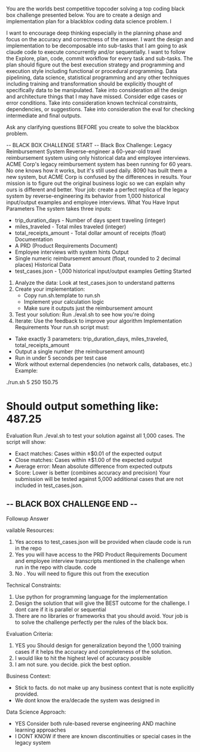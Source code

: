 You are the worlds best competitive topcoder solving a top coding  black box challenge presented below. You are to create a design and implementation plan for a blackblox coding data science problem. I

I want to encourage deep thinking especially in the planning phase and focus on the accuracy and correctness of the answer. I want the design and implementation to be decomposable into sub-tasks that I am going to ask claude code to execute concurrently and/or sequentially. I want to follow the Explore, plan, code, commit workflow for every task and sub-tasks. The plan should figure out the best execution strategy and programming  and execution style including functional or procedural programming. Data pipelining, data science, statistical programming and any other techniques including training and transformation should be explicitly thought of specifically data to be manipulated.  Take into consideration all the design and architecture things that I may have missed.  Consider edge cases or error conditions. Take into consideration known technical constraints, dependencies, or suggestions. Take into consideration the eval for checking intermediate and final outputs. 

Ask any clarifying questions BEFORE you create to solve the blackbox problem.

-- BLACK BOX CHALLENGE START --
Black Box Challenge: Legacy Reimbursement System
Reverse-engineer a 60-year-old travel reimbursement system using only historical data and employee interviews.
ACME Corp's legacy reimbursement system has been running for 60 years. No one knows how it works, but it's still used daily.
8090 has built them a new system, but ACME Corp is confused by the differences in results. Your mission is to figure out the original business logic so we can explain why ours is different and better.
Your job: create a perfect replica of the legacy system by reverse-engineering its behavior from 1,000 historical input/output examples and employee interviews.
What You Have
Input Parameters
The system takes three inputs:
* trip_duration_days - Number of days spent traveling (integer)
* miles_traveled - Total miles traveled (integer)
* total_receipts_amount - Total dollar amount of receipts (float)
Documentation
* A PRD (Product Requirements Document)
* Employee interviews with system hints
Output
* Single numeric reimbursement amount (float, rounded to 2 decimal places)
Historical Data
* test_cases.json - 1,000 historical input/output examples
Getting Started
1. Analyze the data: Look at test_cases.json to understand patterns
2. Create your implementation:
   * Copy run.sh.template to run.sh
   * Implement your calculation logic
   * Make sure it outputs just the reimbursement amount
3. Test your solution: Run ./eval.sh to see how you're doing
4. Iterate: Use the feedback to improve your algorithm
Implementation Requirements
Your run.sh script must:
* Take exactly 3 parameters: trip_duration_days, miles_traveled, total_receipts_amount
* Output a single number (the reimbursement amount)
* Run in under 5 seconds per test case
* Work without external dependencies (no network calls, databases, etc.)
Example:

./run.sh 5 250 150.75
# Should output something like: 487.25
Evaluation
Run ./eval.sh to test your solution against all 1,000 cases. The script will show:
* Exact matches: Cases within ±$0.01 of the expected output
* Close matches: Cases within ±$1.00 of the expected output
* Average error: Mean absolute difference from expected outputs
* Score: Lower is better (combines accuracy and precision)
Your submission will be tested against 5,000 additional cases that are not included in test_cases.json.

-- BLACK BOX CHALLENGE END --
---
Followup Answer

vailable Resources: 
1. Yes access to test_cases.json will be provided when claude code is run in the repo
2. Yes you will have access to the PRD Product Requirements Document and employee interview transcripts mentioned in the challenge when run in the repo with claude. code
3. No . You will need to figure this out from the execution

Technical Constraints: 
1. Use python for programming language for the implementation
2. Design the solution that will give the BEST outcome for the challenge. I dont care if it is parallel or sequential 
3. There are no libraries or frameworks that you should avoid. Your job is to solve the challenge perfectly per the rules of the black box.

Evaluation Criteria: 
1. YES you Should design for generalization beyond the 1,000 training cases if it helps the accuracy and completeness of the solution.
2. I would like to hit the highest level of accuracy possible 
3. I am not sure. you decide. pick the best option. 

Business Context: 
* Stick to facts. do not make up any business context that is note explicitly provided.
* We dont know the era/decade the system was designed in

Data Science Approach: 
* YES Consider both rule-based reverse engineering AND machine learning approaches
* I DONT KNOW if there are known discontinuities or special cases in the legacy system


